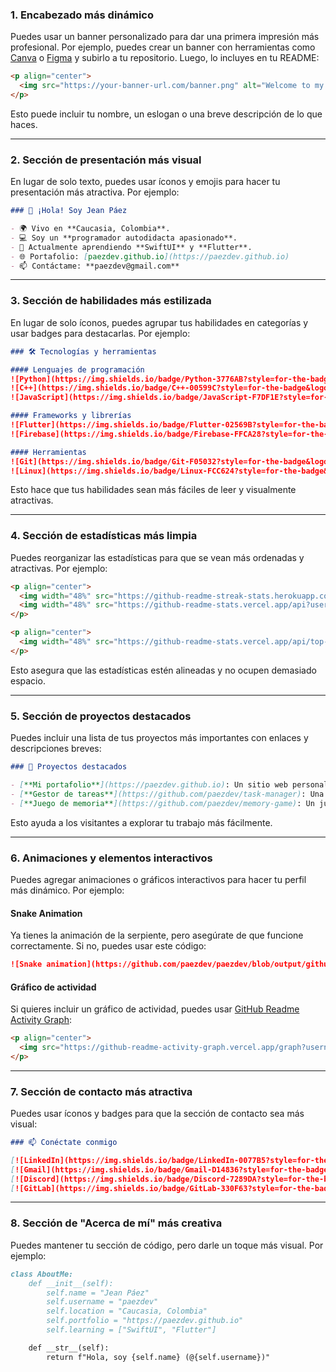 ### 1. **Encabezado más dinámico**
Puedes usar un banner personalizado para dar una primera impresión más profesional. Por ejemplo, puedes crear un banner con herramientas como [Canva](https://www.canva.com/) o [Figma](https://www.figma.com/) y subirlo a tu repositorio. Luego, lo incluyes en tu README:

```html
<p align="center">
  <img src="https://your-banner-url.com/banner.png" alt="Welcome to my GitHub profile!" />
</p>
```

Esto puede incluir tu nombre, un eslogan o una breve descripción de lo que haces.

---

### 2. **Sección de presentación más visual**
En lugar de solo texto, puedes usar íconos y emojis para hacer tu presentación más atractiva. Por ejemplo:

```markdown
### 👋 ¡Hola! Soy Jean Páez

- 🌍 Vivo en **Caucasia, Colombia**.
- 💻 Soy un **programador autodidacta apasionado**.
- 🚀 Actualmente aprendiendo **SwiftUI** y **Flutter**.
- 🌐 Portafolio: [paezdev.github.io](https://paezdev.github.io)
- 📫 Contáctame: **paezdev@gmail.com**
```

---

### 3. **Sección de habilidades más estilizada**
En lugar de solo íconos, puedes agrupar tus habilidades en categorías y usar badges para destacarlas. Por ejemplo:

```markdown
### 🛠️ Tecnologías y herramientas

#### Lenguajes de programación
![Python](https://img.shields.io/badge/Python-3776AB?style=for-the-badge&logo=python&logoColor=white)
![C++](https://img.shields.io/badge/C++-00599C?style=for-the-badge&logo=cplusplus&logoColor=white)
![JavaScript](https://img.shields.io/badge/JavaScript-F7DF1E?style=for-the-badge&logo=javascript&logoColor=black)

#### Frameworks y librerías
![Flutter](https://img.shields.io/badge/Flutter-02569B?style=for-the-badge&logo=flutter&logoColor=white)
![Firebase](https://img.shields.io/badge/Firebase-FFCA28?style=for-the-badge&logo=firebase&logoColor=black)

#### Herramientas
![Git](https://img.shields.io/badge/Git-F05032?style=for-the-badge&logo=git&logoColor=white)
![Linux](https://img.shields.io/badge/Linux-FCC624?style=for-the-badge&logo=linux&logoColor=black)
```

Esto hace que tus habilidades sean más fáciles de leer y visualmente atractivas.

---

### 4. **Sección de estadísticas más limpia**
Puedes reorganizar las estadísticas para que se vean más ordenadas y atractivas. Por ejemplo:

```html
<p align="center">
  <img width="48%" src="https://github-readme-streak-stats.herokuapp.com/?user=paezdev&theme=dracula&border=61dafb&hide_border=true" alt="GitHub Streak" />
  <img width="48%" src="https://github-readme-stats.vercel.app/api?username=paezdev&show_icons=true&theme=dracula&border_color=61dafb&hide_border=true" alt="GitHub Stats" />
</p>

<p align="center">
  <img width="48%" src="https://github-readme-stats.vercel.app/api/top-langs/?username=paezdev&theme=dracula&langs_count=8&layout=compact&border_color=61dafb&hide_border=true" alt="Top Languages" />
</p>
```

Esto asegura que las estadísticas estén alineadas y no ocupen demasiado espacio.

---

### 5. **Sección de proyectos destacados**
Puedes incluir una lista de tus proyectos más importantes con enlaces y descripciones breves:

```markdown
### 🚀 Proyectos destacados

- [**Mi portafolio**](https://paezdev.github.io): Un sitio web personal para mostrar mis proyectos y habilidades.
- [**Gestor de tareas**](https://github.com/paezdev/task-manager): Una aplicación para gestionar tareas con Flutter y Firebase.
- [**Juego de memoria**](https://github.com/paezdev/memory-game): Un juego interactivo desarrollado en SwiftUI.
```

Esto ayuda a los visitantes a explorar tu trabajo más fácilmente.

---

### 6. **Animaciones y elementos interactivos**
Puedes agregar animaciones o gráficos interactivos para hacer tu perfil más dinámico. Por ejemplo:

#### Snake Animation
Ya tienes la animación de la serpiente, pero asegúrate de que funcione correctamente. Si no, puedes usar este código:

```markdown
![Snake animation](https://github.com/paezdev/paezdev/blob/output/github-contribution-grid-snake.svg)
```

#### Gráfico de actividad
Si quieres incluir un gráfico de actividad, puedes usar [GitHub Readme Activity Graph](https://github.com/Ashutosh00710/github-readme-activity-graph):

```html
<p align="center">
  <img src="https://github-readme-activity-graph.vercel.app/graph?username=paezdev&theme=dracula&bg_color=20232a&hide_border=true" alt="Activity Graph" />
</p>
```

---

### 7. **Sección de contacto más atractiva**
Puedes usar íconos y badges para que la sección de contacto sea más visual:

```markdown
### 📫 Conéctate conmigo

[![LinkedIn](https://img.shields.io/badge/LinkedIn-0077B5?style=for-the-badge&logo=linkedin&logoColor=white)](https://www.linkedin.com/in/paezdev/)
[![Gmail](https://img.shields.io/badge/Gmail-D14836?style=for-the-badge&logo=gmail&logoColor=white)](mailto:paezdev@gmail.com)
[![Discord](https://img.shields.io/badge/Discord-7289DA?style=for-the-badge&logo=discord&logoColor=white)](https://discord.com/users/744755978)
[![GitLab](https://img.shields.io/badge/GitLab-330F63?style=for-the-badge&logo=gitlab&logoColor=white)](https://gitlab.com/paezdev)
```

---

### 8. **Sección de "Acerca de mí" más creativa**
Puedes mantener tu sección de código, pero darle un toque más visual. Por ejemplo:

```markdown
class AboutMe:
    def __init__(self):
        self.name = "Jean Páez"
        self.username = "paezdev"
        self.location = "Caucasia, Colombia"
        self.portfolio = "https://paezdev.github.io"
        self.learning = ["SwiftUI", "Flutter"]

    def __str__(self):
        return f"Hola, soy {self.name} (@{self.username})"
```